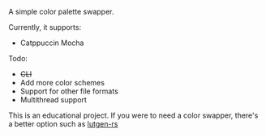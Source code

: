 A simple color palette swapper.

Currently, it supports:
- Catppuccin Mocha

Todo:
- ~~CLI~~
- Add more color schemes
- Support for other file formats
- Multithread support


This is an educational project. If you were to need a color swapper, there's a better option such as [lutgen-rs](https://github.com/ozwaldorf/lutgen-rs)